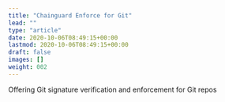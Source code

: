 ```yaml
---
title: "Chainguard Enforce for Git"
lead: ""
type: "article"
date: 2020-10-06T08:49:15+00:00
lastmod: 2020-10-06T08:49:15+00:00
draft: false
images: []
weight: 002
---
```


Offering Git signature verification and enforcement for Git repos
